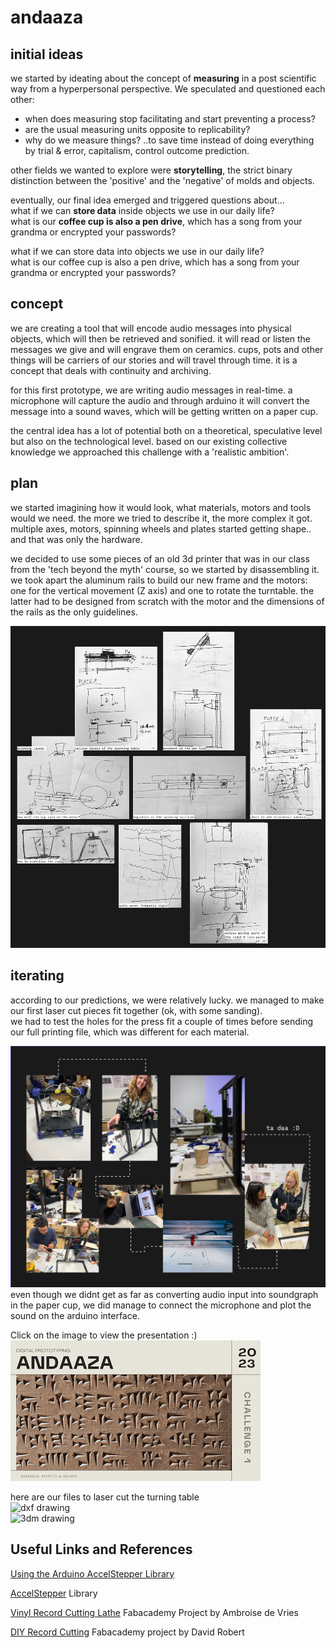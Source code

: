 # andaaza  

## **initial ideas**  
we started by ideating about the concept of **measuring** in a post scientific way from a hyperpersonal perspective. We speculated and questioned each other:  
- when does measuring stop facilitating and start preventing a process?  
- are the usual measuring units opposite to replicability?  
- why do we measure things?  ..to save time instead of doing everything by trial & error, capitalism, control outcome prediction.  

other fields we wanted to explore were **storytelling**, the strict binary distinction between the 'positive' and the 'negative' of molds and objects.   

eventually, our final idea emerged and triggered questions about...   
what if we can **store data** inside objects we use in our daily life?  
what is our **coffee cup is also a pen drive**, which has a song from your grandma or encrypted your passwords?  

what if we can store data into objects we use in our daily life?  
what is our coffee cup is also a pen drive, which has a song from your grandma or encrypted your passwords?  


## **concept**  
we are creating a tool that will encode audio messages into physical objects, which will then be retrieved and sonified. it will read or listen the messages we give and will engrave them on ceramics. 
cups, pots and other things will be carriers of our stories and will travel through time. 
it is a concept that deals with continuity and archiving.  

for this first prototype, we are writing audio messages in real-time. a microphone will capture the audio and through arduino it will convert the message into a sound waves, which will be getting written on a paper cup.  

the central idea has a lot of potential both on a theoretical, speculative level but also on the technological level. based on our existing collective knowledge we approached this challenge with a 'realistic ambition'.    

## **plan**   
we started imagining how it would look, what materials, motors and tools would we need. the more we tried to describe it, the more complex it got. multiple axes, motors, spinning wheels and plates started getting shape.. and that was only the hardware.  

we decided to use some pieces of an old 3d printer that was in our class from the 'tech beyond the myth' course, so we started by disassembling it.
we took apart the aluminum rails to build our new frame and the motors: one for the vertical movement (Z axis) and one to rotate the turntable. the latter had to be designed from scratch with the motor and the dimensions of the rails as the only guidelines.  

![](andaaza.jpg)

## **iterating**  
according to our predictions, we were relatively lucky. we managed to make our first laser cut pieces fit together (ok, with some sanding).  
we had to test the holes for the press fit a couple of times before sending our full printing file, which was different for each material. 

![](process2.jpg)
even though we didnt get as far as converting audio input into soundgraph in the paper cup, we did manage to connect the microphone and plot the sound on the arduino interface.  

Click on the image to view the presentation :)  
[![Fab Micro Challenge 1 Presentation](Andaaza.png)](https://www.canva.com/design/DAFaumtP7p8/6alduDLkCOwk2gHwn5hSnA/view?utm_content=DAFaumtP7p8&utm_campaign=designshare&utm_medium=link&utm_source=publishsharelink)

here are our files to laser cut the turning table  
![dxf drawing](microchallenge.dxf)   
![3dm drawing](microchallenge_clean)  

## Useful Links and References

[Using the Arduino AccelStepper Library](https://hackaday.io/project/183713-using-the-arduino-accelstepper-library)

[AccelStepper](https://github.com/waspinator/AccelStepper) Library

[Vinyl Record Cutting Lathe](https://fabacademy.org/2020/labs/digiscope/students/ambroise-devries/docs/p02.html) Fabacademy Project by Ambroise de Vries

[DIY Record Cutting](http://fab.cba.mit.edu/classes/863.09/people/lifeform/13/index.html) Fabacademy project by David Robert


